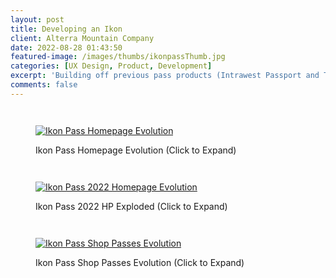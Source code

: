 ```yaml
---
layout: post
title: Developing an Ikon
client: Alterra Mountain Company
date: 2022-08-28 01:43:50
featured-image: /images/thumbs/ikonpassThumb.jpg
categories: [UX Design, Product, Development]
excerpt: 'Building off previous pass products (Intrawest Passport and The Max Pass) the Ikon Pass completely redefined the ski industry. Over its 5 young years of existence it as evolved signifigantly to a dominant player in the worldwide ski pass market.'
comments: false
---
```


<div style="display:flex">
<figure>
  <a href="#img1"><p><img src="/images/Homepage.png" alt="Ikon Pass Homepage Evolution"></p></a>
  <figcaption>Ikon Pass Homepage Evolution (Click to Expand)</figcaption>
</figure>
</div>
<a href="#" class="lightbox" id="img1">
  <span style="background-image: url('/images/Homepage.png')"></span>
</a>

<div style="display:flex">
<figure>
  <a href="#img2"><p><img src="/images/IkonPass200HP.png" alt="Ikon Pass 2022 Homepage Evolution"></p></a>
  <figcaption>Ikon Pass 2022 HP Exploded (Click to Expand)</figcaption>
</figure>
</div>
<a href="#" class="lightbox" id="img2">
  <span style="background-image: url('/images/IkonPass200HP.png')"></span>
</a>

<div style="display:flex">
<figure>
  <a href="#img3"><p><img src="/images/ShopPasses.png" alt="Ikon Pass Shop Passes Evolution"></p></a>
  <figcaption>Ikon Pass Shop Passes Evolution (Click to Expand)</figcaption>
</figure>
</div>
<a href="#" class="lightbox" id="img3">
  <span style="background-image: url('/images/ShopPasses.png')"></span>
</a>
